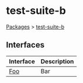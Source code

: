 # test-suite-b

[Packages](./) &gt; [test-suite-b](./test-suite-b/)

## Interfaces

| Interface | Description |
| --- | --- |
| [Foo](./test-suite-b/foo-interface) | Bar |
